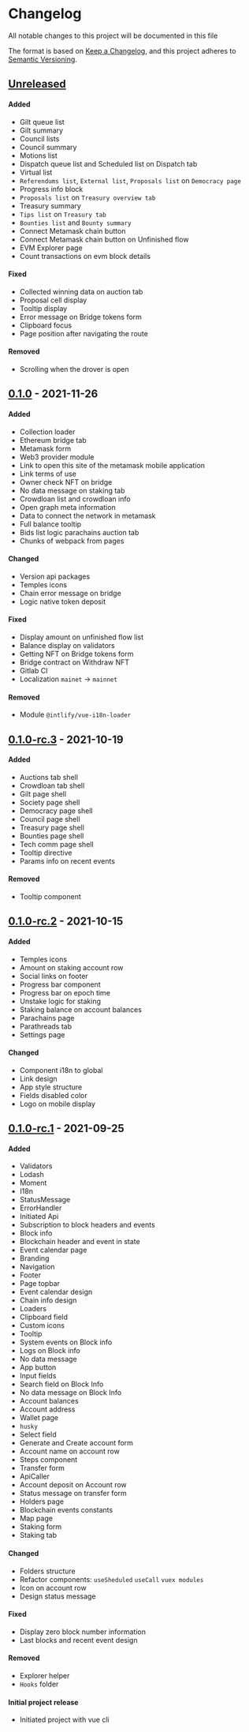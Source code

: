 # Changelog
All notable changes to this project will be documented in this file

The format is based on [Keep a Changelog](https://keepachangelog.com/en/1.0.0/),
and this project adheres to [Semantic Versioning](https://semver.org/spec/v2.0.0.html).

## [Unreleased]
#### Added
- Gilt queue list
- Gilt summary
- Council lists
- Council summary
- Motions list
- Dispatch queue list and Scheduled list on Dispatch tab
- Virtual list
- `Referendums list`, `External list`, `Proposals list` on `Democracy page`
- Progress info block
- `Proposals list` on `Treasury overview tab`
- Treasury summary
- `Tips list` on `Treasury tab`
- `Bounties list` and `Bounty summary`
- Connect Metamask chain button
- Connect Metamask chain button on Unfinished flow
- EVM Explorer page
- Count transactions on evm block details

#### Fixed
- Collected winning data on auction tab
- Proposal cell display
- Tooltip display
- Error message on Bridge tokens form
- Clipboard focus
- Page position after navigating the route


#### Removed
- Scrolling when the drover is open

## [0.1.0] - 2021-11-26
#### Added
- Collection loader
- Ethereum bridge  tab
- Metamask form
- Web3 provider module
- Link to open this site of the metamask mobile application
- Link terms of use
- Owner check NFT on bridge
- No data message on staking tab
- Crowdloan list and crowdloan info
- Open graph meta information
- Data to connect the network in metamask
- Full balance tooltip
- Bids list logic parachains auction tab
- Chunks of webpack from pages

#### Changed
- Version api packages
- Temples icons
- Chain error message on bridge
- Logic native token deposit

#### Fixed
- Display amount on unfinished flow list
- Balance display on validators
- Getting NFT on Bridge tokens form
- Bridge contract on Withdraw NFT
- Gitlab CI
- Localization `mainet` -> `mainnet`

#### Removed
- Module `@intlify/vue-i18n-loader`

## [0.1.0-rc.3] - 2021-10-19
#### Added
- Auctions tab shell
- Crowdloan tab shell
- Gilt page shell
- Society page shell
- Democracy page shell
- Council page shell
- Treasury page shell
- Bounties page shell
- Tech comm page shell
- Tooltip directive
- Params info on recent events

#### Removed
- Tooltip component

## [0.1.0-rc.2] - 2021-10-15
#### Added
- Temples icons
- Amount on staking account row 
- Social links on footer
- Progress bar component
- Progress bar on epoch time
- Unstake logic for staking
- Staking balance on account balances
- Parachains page
- Parathreads tab
- Settings page

#### Changed
- Component i18n to global
- Link design
- App style structure 
- Fields disabled color
- Logo on mobile display

## [0.1.0-rc.1] - 2021-09-25
#### Added
- Validators
- Lodash
- Moment
- I18n
- StatusMessage
- ErrorHandler
- Initiated Api
- Subscription to block headers and events
- Block info
- Blockchain header and event in state
- Event calendar page
- Branding
- Navigation
- Footer
- Page topbar
- Event calendar design
- Chain info design
- Loaders
- Clipboard field
- Custom icons
- Tooltip
- System events on Block info
- Logs on Block info
- No data message
- App button
- Input fields
- Search field on Block Info
- No data message on Block Info
- Account balances
- Account address
- Wallet page
- `husky`
- Select field
- Generate and Create account form
- Account name on account row
- Steps component
- Transfer form
- ApiCaller
- Account deposit on Account row
- Status message on transfer form
- Holders page
- Blockchain events constants
- Map page
- Staking form
- Staking tab

#### Changed
- Folders structure
- Refactor components:
  `useSheduled`
  `useCall`
  `vuex modules`
- Icon on account row
- Design status message

#### Fixed
- Display zero block number information
- Last blocks and recent event design

#### Removed
- Explorer helper
- `Hooks` folder

#### Initial project release
- Initiated project with vue cli

[Unreleased]: https://gitlab.com/tokend/polkadot/new-web-client/compare/0.1.0...HEAD
[0.1.0]: https://gitlab.com/tokend/polkadot/new-web-client/compare/0.1.0-rc.3...0.1.0
[0.1.0-rc.3]: https://gitlab.com/tokend/polkadot/new-web-client/compare/0.1.0-rc.2...0.1.0-rc.3
[0.1.0-rc.2]: https://gitlab.com/tokend/polkadot/new-web-client/compare/0.1.0-rc.1...0.1.0-rc.2
[0.1.0-rc.1]: https://gitlab.com/tokend/polkadot/new-web-client/tags/0.1.0-rc.1
